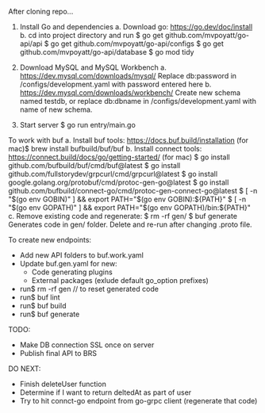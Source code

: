 After cloning repo...

1. Install Go and dependencies
  a. Download go: https://go.dev/doc/install
  b. cd into project directory and run
    $ go get github.com/mvpoyatt/go-api/api
    $ go get github.com/mvpoyatt/go-api/configs
    $ go get github.com/mvpoyatt/go-api/database
    $ go mod tidy

2. Download MySQL and MySQL Workbench
  a. https://dev.mysql.com/downloads/mysql/
    Replace db:password in /configs/development.yaml with password entered here
  b. https://dev.mysql.com/downloads/workbench/
    Create new schema named testdb, or replace db:dbname in /configs/development.yaml with name of new schema.

3. Start server
  $ go run entry/main.go



To work with buf
  a. Install buf tools: https://docs.buf.build/installation
    (for mac)$ brew install bufbuild/buf/buf
  b. Install connect tools: https://connect.build/docs/go/getting-started/
    (for mac)
    $ go install github.com/bufbuild/buf/cmd/buf@latest
    $ go install github.com/fullstorydev/grpcurl/cmd/grpcurl@latest
    $ go install google.golang.org/protobuf/cmd/protoc-gen-go@latest
    $ go install github.com/bufbuild/connect-go/cmd/protoc-gen-connect-go@latest
    $ [ -n "$(go env GOBIN)" ] && export PATH="$(go env GOBIN):${PATH}"
    $ [ -n "$(go env GOPATH)" ] && export PATH="$(go env GOPATH)/bin:${PATH}"
  c. Remove existing code and regenerate:
    $ rm -rf gen/
    $ buf generate 
    Generates code in gen/ folder. Delete and re-run after changing .proto file.

To create new endpoints:
- Add new API folders to buf.work.yaml
- Update buf.gen.yaml for new:
  - Code generating plugins
  - External packages (exlude default go_option prefixes)
- run$ rm -rf gen // to reset generated code
- run$ buf lint
- run$ buf build
- run$ buf generate



TODO:
- Make DB connection SSL once on server
- Publish final API to BRS

DO NEXT:
- Finish deleteUser function
- Determine if I want to return deltedAt as part of user
- Try to hit connct-go endpoint from go-grpc client (regenerate that code)
